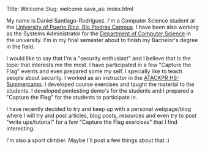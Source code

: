 Title: Welcome
Slug: welcome
save_as: index.html

<div class="jumbotron">
  <p> My name is Daniel Santiago-Rodríguez. I'm a Computer Science student at the <a href="http://uprrp.edu/">University of Puerto Rico, Río Piedras Campus</a>. I have been also working as the Systems Administrator for the <a href="http://ccom.uprrp.edu/">Department of Computer Science</a> in the university. I'm in my final semester about to finish my Bachelor's degree in the field.</p>

  <p>I would like to say that I'm a "security enthusiast" and I believe that is the topic that interests me the most. I have participated in a few "Capture the Flag" events and even prepared some my self. I specially like to teach people about security. I worked as an instructor in the <a href="http://atackpr.ccom.uprrp.edu/index.php?page=summer-camp">ATACKPR HS-Summercamp</a>. I developed course exercises and taught the material to the students. I developed pentesting demo's for the students and I prepared a "Capture the Flag" for the students to participate in. </p>

  <p>I have recently decided to try and keep up with a personal webpage/blog where I will try and post articles, blog posts, resources and even try to post "write ups/tutorial" for a few "Capture the Flag exercises" that I find interesting.</p>

  <p>I'm also a sport climber. Maybe I'll post a few things about that :)</p>

</div>
